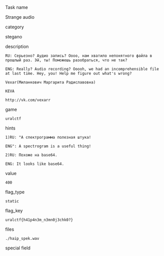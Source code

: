 Task name

   Strange audio

category

   stegano

description

    RU: Серьезно? Аудио запись? Оооо, нам хватило непонятного файла в прошлый раз. Эй, ты! Поможешь разобраться, что не так?

    ENG: Really? Audio recording? Ooooh, we had an incomprehensible file at last time. Hey, you! Help me figure out what's wrong?

    Vexar(Миланкович Маргарита Радиславовна)

    KEVA

    http://vk.com/vexarr

game

    uralctf

hints

    1)RU: "А спектрограмма полезная штука!

    ENG": A spectrogram is a useful thing!

    2)RU: Похоже на base64.

    ENG: It looks like base64.

value

    400

flag_type

    static

flag_key

    uralctf{h41p4n3m_n3mn0j3chk0?}

files

    ./haip_spek.wav

special field

    


